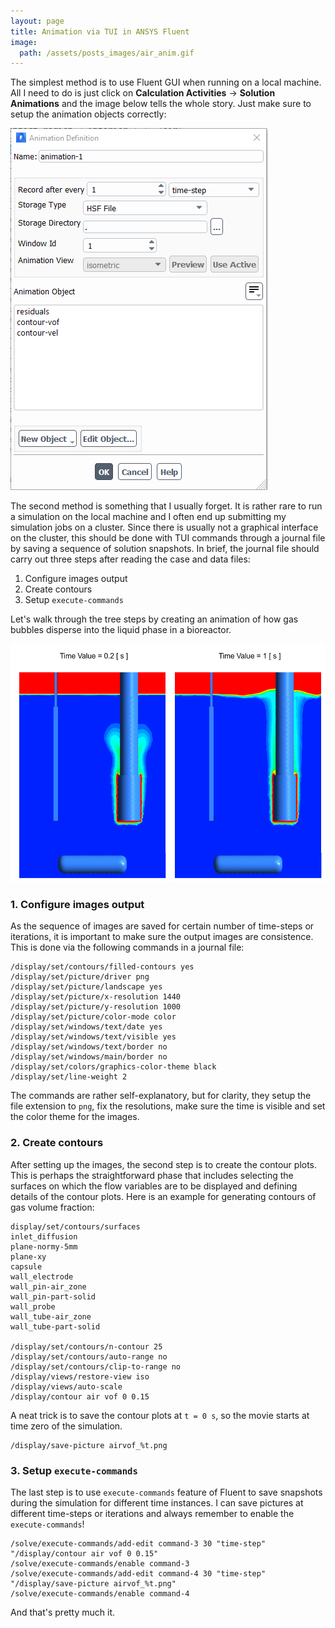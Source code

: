 ```yaml
---
layout: page
title: Animation via TUI in ANSYS Fluent
image: 
  path: /assets/posts_images/air_anim.gif
---
```


The simplest method is to use Fluent GUI when running on a local machine. 
All I need to do is just click on
**Calculation Activities** -> **Solution Animations** and the image 
below tells the whole story. Just make sure to setup the animation objects 
correctly:

<img src="/assets/posts_images/gui_animation1.png?raw=true" 
title="Fluent window to setup animation" class="align-center" />

The second method is something that I usually forget. It is rather rare to run 
a simulation on the local machine and I often end up submitting my simulation
jobs on a cluster. Since there is usually not a graphical interface on the 
cluster, this should be done with TUI commands through a journal file by saving
a sequence of solution snapshots. In brief, the journal 
file should carry out three steps after reading the case and data files:

1. Configure images output
2. Create contours
3. Setup `execute-commands`

Let's walk through the tree steps by creating an animation of how gas
bubbles disperse into the liquid phase in a bioreactor.

<img src="/assets/posts_images/air_disperse.png?raw=true" 
title="Air dispersion" class="align-center" width="600" heights="300"/>

### 1. Configure images output

As the sequence of images are saved for certain number of time-steps or 
iterations, it is important to make sure the output images
are consistence. This is done via the following commands in a journal file:

```
/display/set/contours/filled-contours yes
/display/set/picture/driver png
/display/set/picture/landscape yes
/display/set/picture/x-resolution 1440
/display/set/picture/y-resolution 1000
/display/set/picture/color-mode color
/display/set/windows/text/date yes
/display/set/windows/text/visible yes
/display/set/windows/text/border no
/display/set/windows/main/border no
/display/set/colors/graphics-color-theme black
/display/set/line-weight 2
```

The commands are rather self-explanatory, but for clarity, they setup the file
extension to `png`, fix the resolutions, make sure the time is visible and set
the color theme for the images.

### 2. Create contours

After setting up the images, the second step is to create the contour plots.
This is perhaps the straightforward phase that includes selecting the 
surfaces on which the flow variables are to be displayed and defining details
of the contour plots. Here is an example for generating contours of gas volume
fraction:

```
display/set/contours/surfaces
inlet_diffusion
plane-normy-5mm
plane-xy
capsule
wall_electrode
wall_pin-air_zone
wall_pin-part-solid
wall_probe
wall_tube-air_zone
wall_tube-part-solid

/display/set/contours/n-contour 25
/display/set/contours/auto-range no
/display/set/contours/clip-to-range no
/display/views/restore-view iso
/display/views/auto-scale
/display/contour air vof 0 0.15
```

A neat trick is to save the contour plots at `t = 0 s`, so the movie starts at
time zero of the simulation.

```
/display/save-picture airvof_%t.png
```

### 3. Setup `execute-commands`

The last step is to use `execute-commands` feature of Fluent to save snapshots 
during the simulation for different time instances. I can save pictures at 
different time-steps or iterations and always remember to enable the `execute-commands`!

```
/solve/execute-commands/add-edit command-3 30 "time-step" "/display/contour air vof 0 0.15"
/solve/execute-commands/enable command-3
/solve/execute-commands/add-edit command-4 30 "time-step" "/display/save-picture airvof_%t.png"
/solve/execute-commands/enable command-4
```

And that's pretty much it.